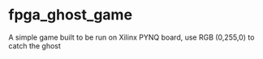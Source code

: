 # fpga_ghost_game
A simple game built to be run on Xilinx PYNQ board, use RGB (0,255,0) to catch the ghost
